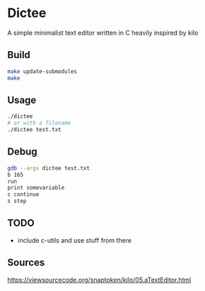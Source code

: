 # Dictee

A simple minimalist text editor written in C heavily inspired by kilo

## Build

```bash
make update-submodules
make
```

## Usage

```bash
./dictee
# or with a filename
./dictee test.txt
```

## Debug

```bash
gdb --args dictee test.txt
b 165
run
print somevariable
c continue
s step
```

## TODO

- include c-utils and use stuff from there

## Sources

<https://viewsourcecode.org/snaptoken/kilo/05.aTextEditor.html>
